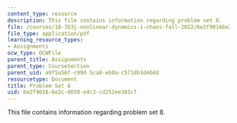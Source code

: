 ```yaml
---
content_type: resource
description: This file contains information regarding problem set 8.
file: /courses/18-353j-nonlinear-dynamics-i-chaos-fall-2012/6e2f90166e2cd030e4c3cd252ee301cf_MIT18_353JF12_pset8.pdf
file_type: application/pdf
learning_resource_types:
- Assignments
ocw_type: OCWFile
parent_title: Assignments
parent_type: CourseSection
parent_uid: a9f5a56f-c99d-5ca8-eb0a-c571db1d40dd
resourcetype: Document
title: Problem Set 8
uid: 6e2f9016-6e2c-d030-e4c3-cd252ee301cf
---
```

This file contains information regarding problem set 8.


